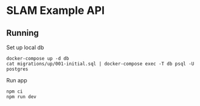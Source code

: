 # SLAM Example API

## Running

Set up local db

    docker-compose up -d db
    cat migrations/up/001-initial.sql | docker-compose exec -T db psql -U postgres

Run app

    npm ci
    npm run dev
